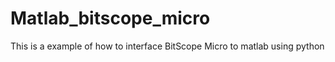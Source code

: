 # Matlab_bitscope_micro
This is a example of how to interface BitScope Micro to matlab using python
